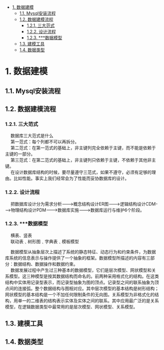 
<!-- TOC -->

- [1. 数据建模](#1-数据建模)
    - [1.1. Mysql安装流程](#11-mysql安装流程)
    - [1.2. 数据建模流程](#12-数据建模流程)
        - [1.2.1. 三大范式](#121-三大范式)
        - [1.2.2. 设计流程](#122-设计流程)
        - [1.2.3. ***数据模型](#123-数据模型)
    - [1.3. 建模工具](#13-建模工具)
    - [1.4. 数据类型](#14-数据类型)

<!-- /TOC -->


# 1. 数据建模  

<!-- 
按业务将表分成三类：配置表，流水表和状态表
https://www.cnblogs.com/heyang78/p/12316613.html
-->

## 1.1. Mysql安装流程


## 1.2. 数据建模流程
<!-- 
如何进行数据库设计？
https://mp.weixin.qq.com/s/YgKknhoqcUnXOjMs6YGvHg
14 个实用的数据库设计技巧，一次性教给你！ 
https://mp.weixin.qq.com/s/3HYOXJZzsQd_AXwB-uLYFw
-->

### 1.2.1. 三大范式
<!-- 

http://kimi.it/418.html
-->

&emsp; 数据库三大范式是什么  
&emsp; 第一范式：每个列都不可以再拆分。  
&emsp; 第二范式：在第一范式的基础上，非主键列完全依赖于主键，而不能是依赖于主键的一部分。  
&emsp; 第三范式：在第二范式的基础上，非主键列只依赖于主键，不依赖于其他非主键。  
&emsp; 在设计数据库结构的时候，要尽量遵守三范式，如果不遵守，必须有足够的理由。比如性能。事实上我们经常会为了性能而妥协数据库的设计。  


### 1.2.2. 设计流程  
&emsp; 把数据库设计分为需求分析--->概念结构设计ER图--->逻辑结构设计CDM--->物理结构设计PDM--->数据库实施--->数据库运行与维护6个阶段。  


### 1.2.3. ***数据模型  
&emsp; 横表、竖表  
&emsp; 联动表﹑树形图﹑字典表﹑模板模型  

&emsp; 数据模型从抽象层次上描述了系统的静态特征、动态行为和约束条件，为数据库系统的信息表示与操作提供了一个抽象的框架。数据模型所描述的内容有三部分：数据结构、数据操作和数据约束。   
&emsp; 数据发展过程中产生过三种基本的数据模型，它们是层次模型、网状模型和关系模型。这三种模型是按其数据结构而命名的。前两种采用格式化的结构。在这类结构中实体用记录型表示，而记录型抽象为图的顶点。记录型之间的联系抽象为顶点间的连接弧。整个数据结构与图相对应。其中层次模型的基本结构是树形结构；网状模型的基本结构是一个不加任何限制条件的无向图。关系模型为非格式化的结构，用单一的二维表的结构表示实体及实体之间的联系。其中应用最广泛的是关系模型，在逻辑数据类型中最常用的是层次模型、网状模型、关系模型。  

## 1.3. 建模工具  
<!-- 
MySQL 数据库常用建模工具
https://mp.weixin.qq.com/s/4qsj9CCPrPggXcB0nLE7Lw
https://mp.weixin.qq.com/s/9j2xUahddSayS6hjkBbF4g

DBeaver数据库客户端
https://mp.weixin.qq.com/s/ZQkEhDiv9R49FdAedOVABg
-->


## 1.4. 数据类型
<!-- 
MySQL中的数据类型和schema优化 
https://mp.weixin.qq.com/s/wSwXvsMykZYZhROOXOON2w
选择合适的数据类型
https://mp.weixin.qq.com/s/IsZjLI7QAB6t7H7NyGscGg
-->
